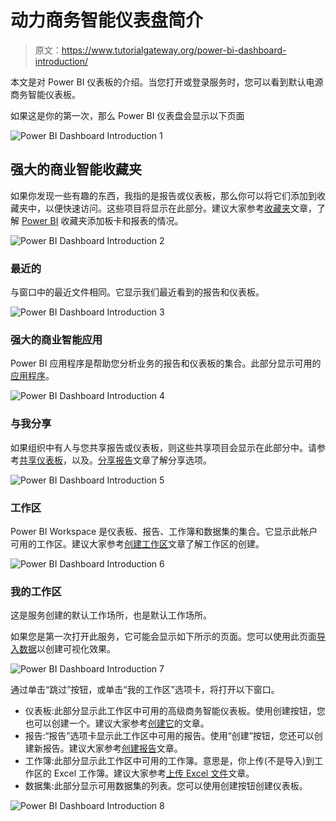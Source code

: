 # 动力商务智能仪表盘简介

> 原文：<https://www.tutorialgateway.org/power-bi-dashboard-introduction/>

本文是对 Power BI 仪表板的介绍。当您打开或登录服务时，您可以看到默认电源商务智能仪表板。

如果这是你的第一次，那么 Power BI 仪表盘会显示以下页面

![Power BI Dashboard Introduction 1](img/b58624aa4356bf59b8bdb92a48683d38.png)

## 强大的商业智能收藏夹

如果你发现一些有趣的东西，我指的是报告或仪表板，那么你可以将它们添加到收藏夹中，以便快速访问。这些项目将显示在此部分。建议大家参考[收藏夹](https://www.tutorialgateway.org/power-bi-favorites/)文章，了解 [Power BI](https://www.tutorialgateway.org/power-bi-tutorial/) 收藏夹添加板卡和报表的情况。

![Power BI Dashboard Introduction 2](img/da2ec1b4d24e43388de95433b4327831.png)

### 最近的

与窗口中的最近文件相同。它显示我们最近看到的报告和仪表板。

![Power BI Dashboard Introduction 3](img/6ff5264101e1287133672f0a808c1325.png)

### 强大的商业智能应用

Power BI 应用程序是帮助您分析业务的报告和仪表板的集合。此部分显示可用的[应用程序](https://www.tutorialgateway.org/publish-app-in-power-bi/)。

![Power BI Dashboard Introduction 4](img/62f3df00a8caf53d054951c2a4b91bed.png)

### 与我分享

如果组织中有人与您共享报告或仪表板，则这些共享项目会显示在此部分中。请参考[共享仪表板](https://www.tutorialgateway.org/share-power-bi-dashboard/)，以及。[分享报告](https://www.tutorialgateway.org/share-a-report-in-power-bi/)文章了解分享选项。

![Power BI Dashboard Introduction 5](img/a1e63fac6bf071a5cacb36e1a7e8c757.png)

### 工作区

Power BI Workspace 是仪表板、报告、工作簿和数据集的集合。它显示此帐户可用的工作区。建议大家参考[创建工作区](https://www.tutorialgateway.org/create-power-bi-workspace/)文章了解工作区的创建。

![Power BI Dashboard Introduction 6](img/65b3f2db1cf86c8c492ddaa3703944c0.png)

### 我的工作区

这是服务创建的默认工作场所，也是默认工作场所。

如果您是第一次打开此服务，它可能会显示如下所示的页面。您可以使用此页面[导入数据](https://www.tutorialgateway.org/upload-excel-files-to-power-bi-dashboard/)以创建可视化效果。

![Power BI Dashboard Introduction 7](img/59b635d84923634102cf8cf1e9eddb0d.png)

通过单击“跳过”按钮，或单击“我的工作区”选项卡，将打开以下窗口。

*   仪表板:此部分显示此工作区中可用的高级商务智能仪表板。使用创建按钮，您也可以创建一个。建议大家参考[创建它](https://www.tutorialgateway.org/create-a-power-bi-dashboard/)的文章。
*   报告:“报告”选项卡显示此工作区中可用的报告。使用“创建”按钮，您还可以创建新报告。建议大家参考[创建报告](https://www.tutorialgateway.org/create-a-report-in-power-bi-workspace/)文章。
*   工作簿:此部分显示此工作区中可用的工作簿。意思是，你上传(不是导入)到工作区的 Excel 工作簿。建议大家参考[上传 Excel 文件](https://www.tutorialgateway.org/upload-excel-files-to-power-bi-dashboard/)文章。
*   数据集:此部分显示可用数据集的列表。您可以使用创建按钮创建仪表板。

![Power BI Dashboard Introduction 8](img/dbe0f8f46e985db032695d80037e509c.png)